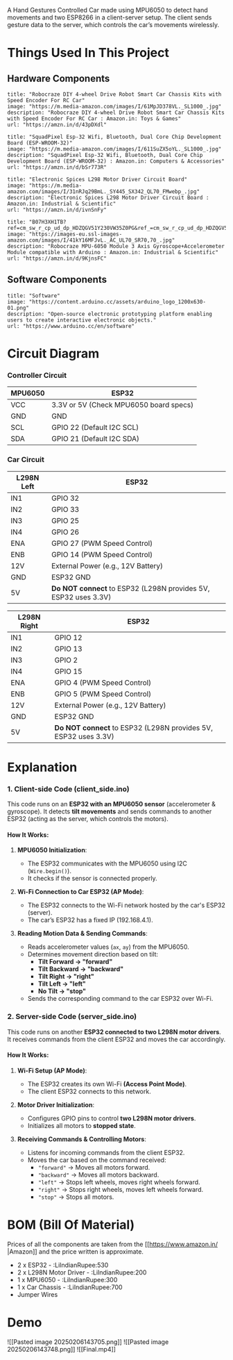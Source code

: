 A Hand Gestures Controlled Car made using MPU6050 to detect hand movements and two ESP8266 in a client-server setup. The client sends gesture data to the server, which controls the car’s movements wirelessly.

# Things Used In This Project
## Hardware Components
 ```embed
title: "Robocraze DIY 4-wheel Drive Robot Smart Car Chassis Kits with Speed Encoder For RC Car"
image: "https://m.media-amazon.com/images/I/61MpJD378VL._SL1000_.jpg"
description: "Robocraze DIY 4-wheel Drive Robot Smart Car Chassis Kits with Speed Encoder For RC Car : Amazon.in: Toys & Games"
url: "https://amzn.in/d/43pDXdl"
```
```embed
title: "SquadPixel Esp-32 Wifi, Bluetooth, Dual Core Chip Development Board (ESP-WROOM-32)"
image: "https://m.media-amazon.com/images/I/611SuZX5oYL._SL1000_.jpg"
description: "SquadPixel Esp-32 Wifi, Bluetooth, Dual Core Chip Development Board (ESP-WROOM-32) : Amazon.in: Computers & Accessories"
url: "https://amzn.in/d/bSr773R"
```
```embed
title: "Electronic Spices L298 Motor Driver Circuit Board"
image: "https://m.media-amazon.com/images/I/31nRJq29BmL._SY445_SX342_QL70_FMwebp_.jpg"
description: "Electronic Spices L298 Motor Driver Circuit Board : Amazon.in: Industrial & Scientific"
url: "https://amzn.in/d/ivnSnFy"
```
```embed
title: "B07H3XH1TB?ref=cm_sw_r_cp_ud_dp_HDZQGV51Y230VW35Z0PG&ref_=cm_sw_r_cp_ud_dp_HDZQGV51Y230VW35Z0PG&social_share=cm_sw_r_cp_ud_dp_HDZQGV51Y230VW35Z0PG"
image: "https://images-eu.ssl-images-amazon.com/images/I/41kY16MFJvL._AC_UL70_SR70,70_.jpg"
description: "Robocraze MPU-6050 Module 3 Axis Gyroscope+Accelerometer Module compatible with Arduino : Amazon.in: Industrial & Scientific"
url: "https://amzn.in/d/9KjnsFC"
```

## Software Components
```embed
title: "Software"
image: "https://content.arduino.cc/assets/arduino_logo_1200x630-01.png"
description: "Open-source electronic prototyping platform enabling users to create interactive electronic objects."
url: "https://www.arduino.cc/en/software"
```


# Circuit Diagram
### Controller Circuit
| MPU6050 | ESP32                                  |
| ------- | -------------------------------------- |
| VCC     | 3.3V or 5V (Check MPU6050 board specs) |
| GND     | GND                                    |
| SCL     | GPIO 22 (Default I2C SCL)              |
| SDA     | GPIO 21 (Default I2C SDA)              |
### Car Circuit
| **L298N Left** | **ESP32**                                                        |
| -------------- | ---------------------------------------------------------------- |
| IN1            | GPIO 32                                                          |
| IN2            | GPIO 33                                                          |
| IN3            | GPIO 25                                                          |
| IN4            | GPIO 26                                                          |
| ENA            | GPIO 27 (PWM Speed Control)                                      |
| ENB            | GPIO 14 (PWM Speed Control)                                      |
| 12V            | External Power (e.g., 12V Battery)                               |
| GND            | ESP32 GND                                                        |
| 5V             | **Do NOT connect** to ESP32 (L298N provides 5V, ESP32 uses 3.3V) |

| **L298N Right** | **ESP32**                                                        |
| --------------- | ---------------------------------------------------------------- |
| IN1             | GPIO 12                                                          |
| IN2             | GPIO 13                                                          |
| IN3             | GPIO 2                                                           |
| IN4             | GPIO 15                                                          |
| ENA             | GPIO 4 (PWM Speed Control)                                       |
| ENB             | GPIO 5 (PWM Speed Control)                                       |
| 12V             | External Power (e.g., 12V Battery)                               |
| GND             | ESP32 GND                                                        |
| 5V              | **Do NOT connect** to ESP32 (L298N provides 5V, ESP32 uses 3.3V) |

# Explanation
### **1. Client-side Code (client_side.ino)**
This code runs on an **ESP32 with an MPU6050 sensor** (accelerometer & gyroscope). It detects **tilt movements** and sends commands to another ESP32 (acting as the server, which controls the motors).

#### **How It Works:**

1. **MPU6050 Initialization**:
    - The ESP32 communicates with the MPU6050 using I2C (`Wire.begin()`).
    - It checks if the sensor is connected properly.
    
2. **Wi-Fi Connection to Car ESP32 (AP Mode)**:
    - The ESP32 connects to the Wi-Fi network hosted by the car's ESP32 (server).
    - The car’s ESP32 has a fixed IP (192.168.4.1).
    
3. **Reading Motion Data & Sending Commands**:
    - Reads accelerometer values (`ax`, `ay`) from the MPU6050.
    - Determines movement direction based on tilt:
        - **Tilt Forward → "forward"**
        - **Tilt Backward → "backward"**
        - **Tilt Right → "right"**
        - **Tilt Left → "left"**
        - **No Tilt → "stop"**
    - Sends the corresponding command to the car ESP32 over Wi-Fi.

### **2. Server-side Code (server_side.ino)**
This code runs on another **ESP32 connected to two L298N motor drivers**. It receives commands from the client ESP32 and moves the car accordingly.

#### **How It Works:**

1. **Wi-Fi Setup (AP Mode)**:
    - The ESP32 creates its own Wi-Fi **(Access Point Mode)**.
    - The client ESP32 connects to this network.
    
2. **Motor Driver Initialization**:
    - Configures GPIO pins to control **two L298N motor drivers**.
    - Initializes all motors to **stopped state**.
    
3. **Receiving Commands & Controlling Motors**:
    - Listens for incoming commands from the client ESP32.
    - Moves the car based on the command received:
        - `"forward"` → Moves all motors forward.
        - `"backward"` → Moves all motors backward.
        - `"left"` → Stops left wheels, moves right wheels forward.
        - `"right"` → Stops right wheels, moves left wheels forward.
        - `"stop"` → Stops all motors.

# BOM (Bill Of Material)
Prices of all the components are taken from the [[https://www.amazon.in/ |Amazon]] and the price written is approximate.
- 2 x ESP32 - :LiIndianRupee:530
- 2 x L298N Motor Driver - :LiIndianRupee:200
- 1 x MPU6050 - :LiIndianRupee:300
- 1 x Car Chassis - :LiIndianRupee:700
- Jumper Wires

# Demo
![[Pasted image 20250206143705.png]]
![[Pasted image 20250206143748.png]]
![[Final.mp4]]